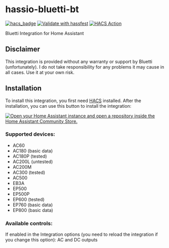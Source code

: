 # hassio-bluetti-bt
[![hacs_badge](https://img.shields.io/badge/HACS-Default-41BDF5.svg)](https://github.com/hacs/integration)
[![Validate with hassfest](https://github.com/Patrick762/hassio-bluetti-bt/actions/workflows/hassfest_validation.yml/badge.svg)](https://github.com/Patrick762/hassio-bluetti-bt/actions/workflows/hassfest_validation.yml)
[![HACS Action](https://github.com/Patrick762/hassio-bluetti-bt/actions/workflows/HACS.yml/badge.svg)](https://github.com/Patrick762/hassio-bluetti-bt/actions/workflows/HACS.yml)

Bluetti Integration for Home Assistant

## Disclaimer
This integration is provided without any warranty or support by Bluetti (unfortunately). I do not take responsibility for any problems it may cause in all cases. Use it at your own risk.

## Installation
To install this integration, you first need [HACS](https://hacs.xyz/) installed.
After the installation, you can use this button to install the integration:

[![Open your Home Assistant instance and open a repository inside the Home Assistant Community Store.](https://my.home-assistant.io/badges/hacs_repository.svg)](https://my.home-assistant.io/redirect/hacs_repository/?owner=Patrick762&repository=hassio-bluetti-bt&category=integration)

### Supported devices:

- AC60
- AC180 (basic data)
- AC180P (tested)
- AC200L (untested)
- AC200M
- AC300 (tested)
- AC500
- EB3A
- EP500
- EP500P
- EP600 (tested)
- EP760 (basic data)
- EP800 (basic data)

### Available controls:
If enabled in the Integration options (you need to reload the integration if you change this option):
AC and DC outputs
